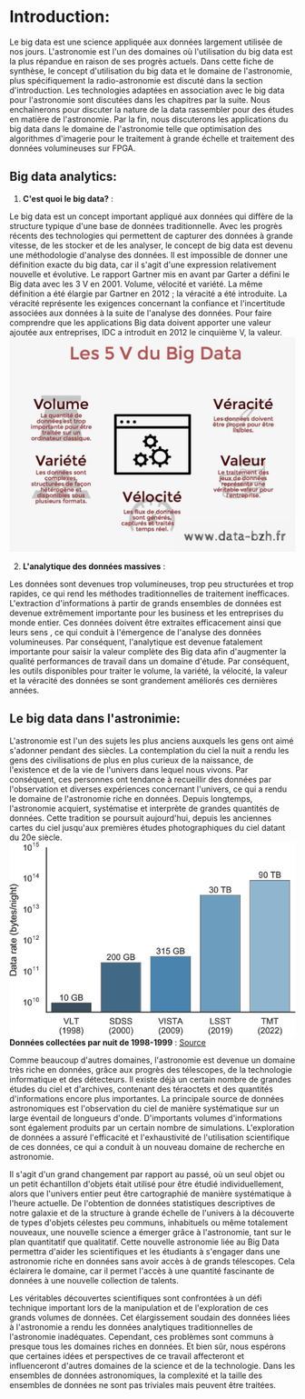 # Introduction:
Le big data est une science appliquée aux données largement utilisée de nos jours. L'astronomie est l'un des domaines où l'utilisation du big data est la plus répandue en raison de ses progrès actuels. Dans cette fiche de synthèse, le concept d'utilisation du big data et le domaine de l'astronomie, plus spécifiquement la radio-astronomie est discuté dans la section d'introduction. Les technologies adaptées en association avec le big data pour l'astronomie sont discutées dans les chapitres par la suite. Nous enchaînerons pour discuter la nature de la data rassembler pour des études en matière de l'astronomie. Par la fin, nous discuterons les applications du big data dans le domaine de l'astronomie telle que optimisation des algorithmes d'imagerie pour le traitement à grande échelle et traitement des données volumineuses sur FPGA.

## Big data analytics:

1. **C'est quoi le big data?** :

Le big data est un concept important appliqué aux données qui diffère de la structure typique d'une base de données traditionnelle. Avec les progrès récents des technologies qui permettent de capturer des données à grande vitesse, de les stocker et de les analyser, le concept de big data est devenu une méthodologie d'analyse des données. Il est impossible de donner une définition exacte du big data, car il s'agit d'une expression relativement nouvelle et évolutive. Le rapport Gartner mis en avant par Garter a défini le Big data avec les 3 V en 2001. Volume, vélocité et variété. La même définition a été élargie par Gartner en 2012 ; la véracité a été introduite. La véracité représente les exigences concernant la confiance et l'incertitude associées aux données à la suite de l'analyse des données. Pour faire comprendre que les applications Big data doivent apporter une valeur ajoutée aux entreprises, IDC a introduit en 2012 le cinquième V, la valeur. 
![](5V.jpg)

2. **L'analytique des données massives** :

Les données sont devenues trop volumineuses, trop peu structurées et trop rapides, ce qui rend les méthodes traditionnelles de traitement inefficaces. L'extraction d'informations à partir de grands ensembles de données est devenue extrêmement importante pour les business et les entreprises du monde entier. Ces données doivent être extraites efficacement ainsi que leurs sens , ce qui conduit à l'émergence de l'analyse des données volumineuses. Par conséquent, l'analytique est devenue fatalement importante pour saisir la valeur complète des Big data afin d'augmenter la qualité performances de travail dans un domaine d'étude. Par conséquent, les outils disponibles pour traiter le volume, la variété, la vélocité, la valeur et la véracité des données se sont grandement améliorés ces dernières années.

## Le big data dans l'astronimie:

L'astronomie est l'un des sujets les plus anciens auxquels les gens ont aimé s'adonner pendant des siècles. La contemplation du ciel la nuit a rendu les gens des civilisations de plus en plus curieux de la naissance, de l'existence et de la vie de l'univers dans lequel nous vivons. Par conséquent, ces personnes ont tendance à recueillir des données par l'observation et diverses expériences concernant l'univers, ce qui a rendu le domaine de l'astronomie riche en données. Depuis longtemps, l'astronomie acquiert, systématise et interprète de grandes quantités de données. Cette tradition se poursuit aujourd'hui, depuis les anciennes cartes du ciel jusqu'aux premières études photographiques du ciel datant du 20e siècle. 
![](data_rate.png)
**Données collectées par nuit de 1998-1999** : [Source](https://www.semanticscholar.org/paper/Big-Universe%2C-Big-Data%3A-Machine-Learning-and-Image-Kremer-Stensbo-Smidt/006b58e83db7575fcc2294fbef3f3d485ad158b8/figure/0)

Comme beaucoup d'autres domaines, l'astronomie est devenue un domaine très riche en données, grâce aux progrès des télescopes, de la technologie informatique et des détecteurs. Il existe déjà un certain nombre de grandes études du ciel et d'archives, contenant des téraoctets et des quantités d'informations encore plus importantes. La principale source de données astronomiques est l'observation du ciel de manière systématique sur un large éventail de longueurs d'onde. D'importants volumes d'informations sont également produits par un certain nombre de simulations. L'exploration de données a assuré l'efficacité et l'exhaustivité de l'utilisation scientifique de ces données, ce qui a conduit à un nouveau domaine de recherche en astronomie.

Il s'agit d'un grand changement par rapport au passé, où un seul objet ou un petit échantillon d'objets était utilisé pour être étudié individuellement, alors que l'univers entier peut être cartographié de manière systématique à l'heure actuelle. De l'obtention de données statistiques descriptives de notre galaxie et de la structure à grande échelle de l'univers à la découverte de types d'objets célestes peu communs, inhabituels ou même totalement nouveaux, une nouvelle science a émerger grâce à l'astronomie, tant sur le plan quantitatif que qualitatif.  Cette nouvelle astronomie liée au Big Data permettra d'aider les scientifiques et les étudiants à s'engager dans une astronomie riche en données sans avoir accès à de grands télescopes. Cela éclairera le domaine, car il permet l'accès à une quantité fascinante de données à une nouvelle collection de talents.

Les véritables découvertes scientifiques sont confrontées à un défi technique important lors de la manipulation et de l'exploration de ces grands volumes de données. Cet élargissement soudain des données liées à l'astronomie a rendu les données analytiques traditionnelles de l'astronomie inadéquates. Cependant, ces problèmes sont communs à presque tous les domaines riches en données. Et bien sûr, nous espérons que certaines idées et perspectives de ce travail affecteront et influenceront d'autres domaines de la science et de la technologie. Dans les ensembles de données astronomiques, la complexité et la taille des ensembles de données ne sont pas triviales mais peuvent être traitées.



